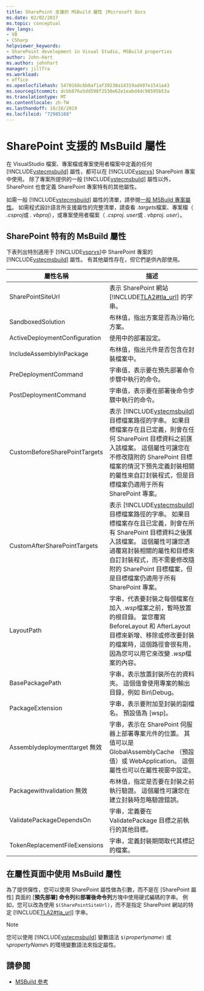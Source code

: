 ```yaml
---
title: SharePoint 支援的 MSBuild 屬性 |Microsoft Docs
ms.date: 02/02/2017
ms.topic: conceptual
dev_langs:
- VB
- CSharp
helpviewer_keywords:
- SharePoint development in Visual Studio, MSBuild properties
author: John-Hart
ms.author: johnhart
manager: jillfra
ms.workload:
- office
ms.openlocfilehash: 5470160c6b0af1af39238a14319ad497e1541a43
ms.sourcegitcommit: dcbb876a5dd598f2538e62e1eabd4dc98595b53a
ms.translationtype: MT
ms.contentlocale: zh-TW
ms.lasthandoff: 10/28/2019
ms.locfileid: "72985168"
---
```

# <a name="msbuild-properties-supported-by-sharepoint"></a>SharePoint 支援的 MsBuild 屬性
  在 VisualStudio 檔案、專案檔或專案使用者檔案中定義的任何 [!INCLUDE[vstecmsbuild](../sharepoint/includes/vstecmsbuild-md.md)] 屬性，都可以在 [!INCLUDE[vsprvs](../sharepoint/includes/vsprvs-md.md)] SharePoint 專案中使用。 除了專案所提供的一般 [!INCLUDE[vstecmsbuild](../sharepoint/includes/vstecmsbuild-md.md)] 屬性以外，SharePoint 也會定義 SharePoint 專案特有的其他屬性。

 如需一般 [!INCLUDE[vstecmsbuild](../sharepoint/includes/vstecmsbuild-md.md)] 屬性的清單，請參閱[一般 MSBuild 專案屬性](/previous-versions/dotnet/netframework-4.0/bb629394(v=vs.100))。 如需程式設計語言所支援屬性的完整清單，請查看 *.targets*檔案、專案檔（ *.csproj*或 *. vbproj*），或專案使用者檔案（ *.csproj. user*或 *. vbproj. user*）。

## <a name="msbuild-properties-specific-to-sharepoint"></a>SharePoint 特有的 MsBuild 屬性
 下表列出特別適用于 [!INCLUDE[vsprvs](../sharepoint/includes/vsprvs-md.md)]中 SharePoint 專案的 [!INCLUDE[vstecmsbuild](../sharepoint/includes/vstecmsbuild-md.md)] 屬性。 有其他屬性存在，但它們是供內部使用。

|屬性名稱|描述|
|-------------------|-----------------|
|SharePointSiteUrl|表示 SharePoint 網站 [!INCLUDE[TLA2#tla_url](../sharepoint/includes/tla2sharptla-url-md.md)] 的字串。|
|SandboxedSolution|布林值，指出方案是否為沙箱化方案。|
|ActiveDeploymentConfiguration|使用中的部署設定。|
|IncludeAssemblyInPackage|布林值，指出元件是否包含在封裝檔案中。|
|PreDeploymentCommand|字串值，表示要在預先部署命令步驟中執行的命令。|
|PostDeploymentCommand|字串值，表示要在部署後命令步驟中執行的命令。|
|CustomBeforeSharePointTargets|表示 [!INCLUDE[vstecmsbuild](../sharepoint/includes/vstecmsbuild-md.md)] 目標檔案路徑的字串。 如果目標檔案存在且已定義，則會在任何 SharePoint 目標資料之前匯入該檔案。 這個屬性可讓您在不修改隨附的 SharePoint 目標檔案的情況下預先定義封裝相關的屬性來自訂封裝程式，但是目標檔案仍適用于所有 SharePoint 專案。|
|CustomAfterSharePointTargets|表示 [!INCLUDE[vstecmsbuild](../sharepoint/includes/vstecmsbuild-md.md)] 目標檔案路徑的字串。 如果目標檔案存在且已定義，則會在所有 SharePoint 目標資料之後匯入該檔案。 這個屬性可讓您透過覆寫封裝相關的屬性和目標來自訂封裝程式，而不需要修改隨附的 SharePoint 目標檔案，但是目標檔案仍適用于所有 SharePoint 專案。|
|LayoutPath|字串，代表要封裝之每個檔案在加入 *.wsp*檔案之前，暫時放置的根目錄。 當您覆寫 BeforeLayout 和 AfterLayout 目標來新增、移除或修改要封裝的檔案時，這個路徑會很有用，因為您可以用它來改變 *.wsp*檔案的內容。|
|BasePackagePath|字串，表示放置封裝所在的資料夾。 這個值會使用專案的輸出目錄，例如 Bin\Debug。|
|PackageExtension|字串，表示要附加至封裝的副檔名。 預設值為 [wsp]。|
|Assemblydeploymenttarget 無效|字串，表示在 SharePoint 伺服器上部署專案元件的位置。 其值可以是 GlobalAssemblyCache （預設值）或 WebApplication。 這個屬性也可以在屬性視窗中設定。|
|Packagewithvalidation 無效|布林值，指定是否要在封裝之前執行驗證。 這個屬性可讓您在建立封裝時忽略驗證錯誤。|
|ValidatePackageDependsOn|字串，定義要在 ValidatePackage 目標之前執行的其他目標。|
|TokenReplacementFileExensions|字串，定義封裝期間取代其標記的檔案。|

## <a name="use-msbuild-properties-in-the-properties-page"></a>在屬性頁面中使用 MsBuild 屬性
 為了提供彈性，您可以使用 SharePoint 屬性做為引數，而不是在 [SharePoint 屬性] 頁面的 [**預先部署] 命令列**和**部署後命令列**方塊中使用硬式編碼的字串。 例如，您可以改為使用 `$(SharePointSiteUrl)`，而不是指定 SharePoint 網站的特定 [!INCLUDE[TLA2#tla_url](../sharepoint/includes/tla2sharptla-url-md.md)] 字串。

> [!NOTE]
> 您可以使用 [!INCLUDE[vstecmsbuild](../sharepoint/includes/vstecmsbuild-md.md)] 變數語法 `$(`*propertyname*`)` 或 `%`*propertyName*`%` 的環境變數語法來指定屬性。

## <a name="see-also"></a>請參閱

- [MSBuild 參考](../msbuild/msbuild-reference.md)